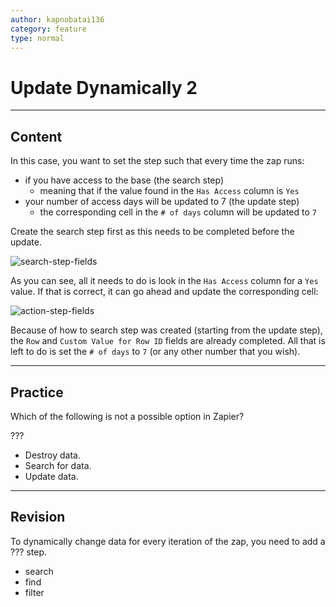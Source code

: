 ```yaml
---
author: kapnobatai136
category: feature
type: normal
---
```


# Update Dynamically 2


---

## Content

In this case, you want to set the step such that every time the zap runs:

* if you have access to the base (the search step)
  * meaning that if the value found in the `Has Access` column is `Yes`
* your number of access days will be updated to 7 (the update step)
  * the corresponding cell in the `# of days` column will be updated to `7`

Create the search step first as this needs to be completed before the update.

![search-step-fields](https://img.enkipro.com/5d1aa922681912c4c6c345c914135ac0.png)

As you can see, all it needs to do is look in the `Has Access` column for a `Yes` value. If that is correct, it can go ahead and update the corresponding cell:

![action-step-fields](https://img.enkipro.com/b61453919e9333ea96bb40123d62242d.png)

Because of how to search step was created (starting from the update step), the `Row` and `Custom Value for Row ID` fields are already completed. All that is left to do is set the `# of days` to `7` (or any other number that you wish).


---

## Practice

Which of the following is not a possible option in Zapier?

???

* Destroy data.
* Search for data.
* Update data.


---

## Revision

To dynamically change data for every iteration of the zap, you need to add a ??? step.

* search
* find
* filter
